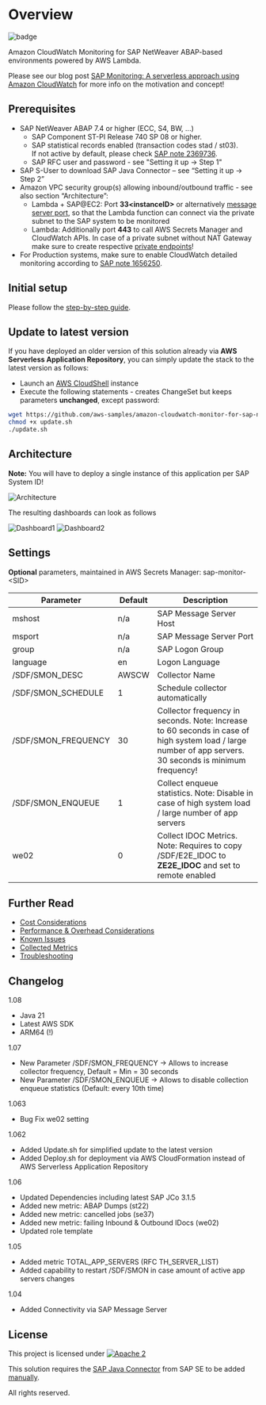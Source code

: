 # Overview

![badge](https://codebuild.eu-central-1.amazonaws.com/badges?uuid=eyJlbmNyeXB0ZWREYXRhIjoiTVBuUW9pbGlwNlNxVWJ4N3VhdmkyTjZJMVRqc1VvTnk0ZXNsWXNvNnFTR1pkRnlxQkFuQVpORkRqQnp2aUVYaE5PT1ZhVW83R2l5ZkljaHI4SGR1OEdvPSIsIml2UGFyYW1ldGVyU3BlYyI6InNPaUFXamZKdkNKZUFTaTYiLCJtYXRlcmlhbFNldFNlcmlhbCI6MX0%3D&branch=master)

Amazon CloudWatch Monitoring for SAP NetWeaver ABAP-based environments powered by AWS Lambda.

Please see our blog post [SAP Monitoring: A serverless approach using Amazon CloudWatch](https://aws.amazon.com/blogs/awsforsap/sap-monitoring-a-serverless-approach-using-amazon-cloudwatch/) for more info on the motivation and concept!

## Prerequisites

- SAP NetWeaver ABAP 7.4 or higher (ECC, S4, BW, ...)
  - SAP Component ST-PI Release 740 SP 08 or higher.
  - SAP statistical records enabled (transaction codes stad / st03).  
  If not active by default, please check [SAP note 2369736](https://launchpad.support.sap.com/#/notes/0002369736).
  - SAP RFC user and password - see "Setting it up -> Step 1"
- SAP S-User to download SAP Java Connector – see “Setting it up -> Step 2”
- Amazon VPC security group(s) allowing inbound/outbound traffic - see also section “Architecture”:
  - Lambda + SAP@EC2: Port **33\<instanceID\>** or alternatively [message server port](https://github.com/aws-samples/amazon-cloudwatch-monitor-for-sap-netweaver/blob/master/docs/Message_Server.md), so that the Lambda function can connect via the private subnet to the SAP system to be monitored
  - Lambda: Additionally port **443** to call AWS Secrets Manager and CloudWatch APIs. In case of a private subnet without NAT Gateway make sure to create respective [private endpoints](https://docs.aws.amazon.com/vpc/latest/userguide/vpce-interface.html)!
- For Production systems, make sure to enable CloudWatch detailed monitoring according to [SAP note 1656250](https://launchpad.support.sap.com/#/notes/1656250).

## Initial setup

Please follow the [step-by-step guide](https://github.com/aws-samples/amazon-cloudwatch-monitor-for-sap-netweaver/blob/master/docs/Setting_it_up.md).

## Update to latest version

If you have deployed an older version of this solution already via **AWS Serverless Application Repository**, you can simply update the stack to the latest version as follows:

- Launch an [AWS CloudShell](https://console.aws.amazon.com/cloudshell/home) instance
- Execute the following statements - creates ChangeSet but keeps parameters **unchanged**, except password:

```bash
wget https://github.com/aws-samples/amazon-cloudwatch-monitor-for-sap-netweaver/raw/master/update.sh
chmod +x update.sh
./update.sh
```

## Architecture

**Note:** You will have to deploy a single instance of this application per SAP System ID! 

![Architecture](https://github.com/aws-samples/amazon-cloudwatch-monitor-for-sap-netweaver/blob/master/assets/arch.png?raw=true)

The resulting dashboards can look as follows  

![Dashboard1](https://github.com/aws-samples/amazon-cloudwatch-monitor-for-sap-netweaver/blob/master/assets/cw_dashboard1.png?raw=true)
![Dashboard2](https://github.com/aws-samples/amazon-cloudwatch-monitor-for-sap-netweaver/blob/master/assets/cw_dashboard2.png?raw=true)

## Settings

**Optional** parameters, maintained in AWS Secrets Manager: sap-monitor-\<SID\>

| Parameter | Default | Description |
|--|--|--|
|  mshost | n/a | SAP Message Server Host |
|  msport | n/a | SAP Message Server Port |
|  group | n/a | SAP Logon Group |
|  language | en | Logon Language |
|  /SDF/SMON_DESC | AWSCW | Collector Name |
|  /SDF/SMON_SCHEDULE | 1 | Schedule collector automatically |
|  /SDF/SMON_FREQUENCY | 30 | Collector frequency in seconds. Note: Increase to 60 seconds in case of high system load / large number of app servers. 30 seconds is minimum frequency!|
|  /SDF/SMON_ENQUEUE | 1 | Collect enqueue statistics. Note: Disable in case of high system load / large number of app servers |
|  we02 | 0 | Collect IDOC Metrics. Note: Requires to copy /SDF/E2E_IDOC to **ZE2E_IDOC** and set to remote enabled |

## Further Read

- [Cost Considerations](https://github.com/aws-samples/amazon-cloudwatch-monitor-for-sap-netweaver/blob/master/docs/Cost_Considerations.md)  
- [Performance & Overhead Considerations](https://github.com/aws-samples/amazon-cloudwatch-monitor-for-sap-netweaver/blob/master/docs/Performance_Considerations.md)  
- [Known Issues](https://github.com/aws-samples/amazon-cloudwatch-monitor-for-sap-netweaver/blob/master/docs/Known_Issues.md)  
- [Collected Metrics](https://github.com/aws-samples/amazon-cloudwatch-monitor-for-sap-netweaver/blob/master/docs/Metrics.md)  
- [Troubleshooting](https://github.com/aws-samples/amazon-cloudwatch-monitor-for-sap-netweaver/blob/master/docs/Troubleshooting.md)  

## Changelog

1.08

- Java 21
- Latest AWS SDK
- ARM64 (!)

1.07

- New Parameter /SDF/SMON_FREQUENCY -> Allows to increase collector frequency, Default = Min = 30 seconds
- New Parameter /SDF/SMON_ENQUEUE -> Allows to disable collection enqueue statistics (Default: every 10th time)

1.063

- Bug Fix we02 setting

1.062

- Added Update.sh for simplified update to the latest version
- Added Deploy.sh for deployment via AWS CloudFormation instead of AWS Serverless Application Repository

1.06

- Updated Dependencies including latest SAP JCo 3.1.5
- Added new metric: ABAP Dumps (st22)
- Added new metric: cancelled jobs (se37)
- Added new metric: failing Inbound & Outbound IDocs (we02)
- Updated role template

1.05

- Added metric TOTAL_APP_SERVERS (RFC TH_SERVER_LIST)
- Added capability to restart /SDF/SMON in case amount of active app servers changes

1.04

- Added Connectivity via SAP Message Server

## License

This project is licensed under  [![Apache 2](https://img.shields.io/badge/license-Apache%202-blue.svg)](./LICENSE)

This solution requires the [SAP Java Connector](https://support.sap.com/en/product/connectors.html) from SAP SE to be added [manually](/docs/Create_AWS_Lambda_layer_for_SAP_Jco.md).
  
All rights reserved.
